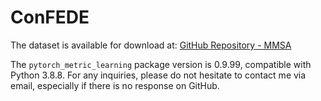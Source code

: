 # ConFEDE
The dataset is available for download at:
[GitHub Repository - MMSA](https://github.com/thuiar/MMSA)

The `pytorch_metric_learning` package version is 0.9.99, compatible with Python 3.8.8.
For any inquiries, please do not hesitate to contact me via email, especially if there is no response on GitHub.
